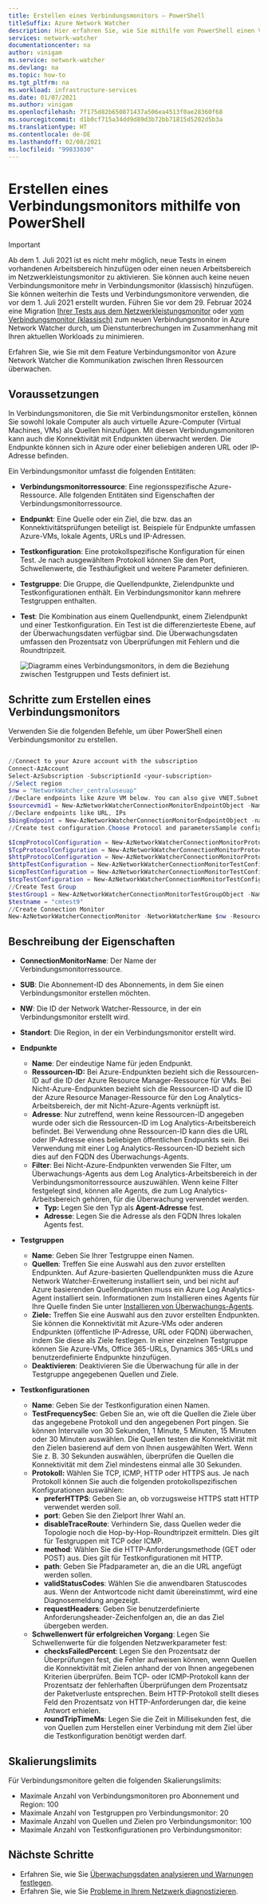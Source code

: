 ```yaml
---
title: Erstellen eines Verbindungsmonitors – PowerShell
titleSuffix: Azure Network Watcher
description: Hier erfahren Sie, wie Sie mithilfe von PowerShell einen Verbindungsmonitor erstellen.
services: network-watcher
documentationcenter: na
author: vinigam
ms.service: network-watcher
ms.devlang: na
ms.topic: how-to
ms.tgt_pltfrm: na
ms.workload: infrastructure-services
ms.date: 01/07/2021
ms.author: vinigam
ms.openlocfilehash: 7f175d82b650871437a506ea4513f0ae28360f68
ms.sourcegitcommit: d1b0cf715a34dd9d89d3b72bb71815d5202d5b3a
ms.translationtype: HT
ms.contentlocale: de-DE
ms.lasthandoff: 02/08/2021
ms.locfileid: "99833030"
---
```

# <a name="create-a-connection-monitor-by-using-powershell"></a>Erstellen eines Verbindungsmonitors mithilfe von PowerShell

> [!IMPORTANT]
> Ab dem 1. Juli 2021 ist es nicht mehr möglich, neue Tests in einem vorhandenen Arbeitsbereich hinzufügen oder einen neuen Arbeitsbereich im Netzwerkleistungsmonitor zu aktivieren. Sie können auch keine neuen Verbindungsmonitore mehr in Verbindungsmonitor (klassisch) hinzufügen. Sie können weiterhin die Tests und Verbindungsmonitore verwenden, die vor dem 1. Juli 2021 erstellt wurden. Führen Sie vor dem 29. Februar 2024 eine Migration [Ihrer Tests aus dem Netzwerkleistungsmonitor](migrate-to-connection-monitor-from-network-performance-monitor.md) oder [vom Verbindungsmonitor (klassisch)](migrate-to-connection-monitor-from-connection-monitor-classic.md) zum neuen Verbindungsmonitor in Azure Network Watcher durch, um Dienstunterbrechungen im Zusammenhang mit Ihren aktuellen Workloads zu minimieren.


Erfahren Sie, wie Sie mit dem Feature Verbindungsmonitor von Azure Network Watcher die Kommunikation zwischen Ihren Ressourcen überwachen.


## <a name="before-you-begin"></a>Voraussetzungen

In Verbindungsmonitoren, die Sie mit Verbindungsmonitor erstellen, können Sie sowohl lokale Computer als auch virtuelle Azure-Computer (Virtual Machines, VMs) als Quellen hinzufügen. Mit diesen Verbindungsmonitoren kann auch die Konnektivität mit Endpunkten überwacht werden. Die Endpunkte können sich in Azure oder einer beliebigen anderen URL oder IP-Adresse befinden.

Ein Verbindungsmonitor umfasst die folgenden Entitäten:

* **Verbindungsmonitorressource**: Eine regionsspezifische Azure-Ressource. Alle folgenden Entitäten sind Eigenschaften der Verbindungsmonitorressource.
* **Endpunkt**: Eine Quelle oder ein Ziel, die bzw. das an Konnektivitätsprüfungen beteiligt ist. Beispiele für Endpunkte umfassen Azure-VMs, lokale Agents, URLs und IP-Adressen.
* **Testkonfiguration**: Eine protokollspezifische Konfiguration für einen Test. Je nach ausgewähltem Protokoll können Sie den Port, Schwellenwerte, die Testhäufigkeit und weitere Parameter definieren.
* **Testgruppe**: Die Gruppe, die Quellendpunkte, Zielendpunkte und Testkonfigurationen enthält. Ein Verbindungsmonitor kann mehrere Testgruppen enthalten.
* **Test**: Die Kombination aus einem Quellendpunkt, einem Zielendpunkt und einer Testkonfiguration. Ein Test ist die differenzierteste Ebene, auf der Überwachungsdaten verfügbar sind. Die Überwachungsdaten umfassen den Prozentsatz von Überprüfungen mit Fehlern und die Roundtripzeit.

    ![Diagramm eines Verbindungsmonitors, in dem die Beziehung zwischen Testgruppen und Tests definiert ist.](./media/connection-monitor-2-preview/cm-tg-2.png)

## <a name="steps-to-create-a-connection-monitor"></a>Schritte zum Erstellen eines Verbindungsmonitors

Verwenden Sie die folgenden Befehle, um über PowerShell einen Verbindungsmonitor zu erstellen.

```powershell

//Connect to your Azure account with the subscription
Connect-AzAccount
Select-AzSubscription -SubscriptionId <your-subscription>
//Select region
$nw = "NetworkWatcher_centraluseuap"
//Declare endpoints like Azure VM below. You can also give VNET,Subnet,Log Analytics workspace
$sourcevmid1 = New-AzNetworkWatcherConnectionMonitorEndpointObject -Name MyAzureVm -ResourceID /subscriptions/<your-subscription>/resourceGroups/<your resourceGroup>/providers/Microsoft.Compute/virtualMachines/<vm-name>
//Declare endpoints like URL, IPs
$bingEndpoint = New-AzNetworkWatcherConnectionMonitorEndpointObject -name Bing -Address www.bing.com # Destination URL
//Create test configuration.Choose Protocol and parametersSample configs below.

$IcmpProtocolConfiguration = New-AzNetworkWatcherConnectionMonitorProtocolConfigurationObject -IcmpProtocol
$TcpProtocolConfiguration = New-AzNetworkWatcherConnectionMonitorProtocolConfigurationObject -TcpProtocol -Port 80
$httpProtocolConfiguration = New-AzNetworkWatcherConnectionMonitorProtocolConfigurationObject -HttpProtocol -Port 443 -Method GET -RequestHeader @{Allow = "GET"} -ValidStatusCodeRange 2xx, 300-308 -PreferHTTPS
$httpTestConfiguration = New-AzNetworkWatcherConnectionMonitorTestConfigurationObject -Name http-tc -TestFrequencySec 60 -ProtocolConfiguration $httpProtocolConfiguration -SuccessThresholdChecksFailedPercent 20 -SuccessThresholdRoundTripTimeMs 30
$icmpTestConfiguration = New-AzNetworkWatcherConnectionMonitorTestConfigurationObject -Name icmp-tc -TestFrequencySec 30 -ProtocolConfiguration $icmpProtocolConfiguration -SuccessThresholdChecksFailedPercent 5 -SuccessThresholdRoundTripTimeMs 500
$tcpTestConfiguration = New-AzNetworkWatcherConnectionMonitorTestConfigurationObject -Name tcp-tc -TestFrequencySec 60 -ProtocolConfiguration $TcpProtocolConfiguration -SuccessThresholdChecksFailedPercent 20 -SuccessThresholdRoundTripTimeMs 30
//Create Test Group
$testGroup1 = New-AzNetworkWatcherConnectionMonitorTestGroupObject -Name testGroup1 -TestConfiguration $httpTestConfiguration, $tcpTestConfiguration, $icmpTestConfiguration -Source $sourcevmid1 -Destination $bingEndpoint,
$testname = "cmtest9"
//Create Connection Monitor
New-AzNetworkWatcherConnectionMonitor -NetworkWatcherName $nw -ResourceGroupName NetworkWatcherRG -Name $testname -TestGroup $testGroup1

```

## <a name="description-of-properties"></a>Beschreibung der Eigenschaften

* **ConnectionMonitorName**: Der Name der Verbindungsmonitorressource.

* **SUB**: Die Abonnement-ID des Abonnements, in dem Sie einen Verbindungsmonitor erstellen möchten.

* **NW**: Die ID der Network Watcher-Ressource, in der ein Verbindungsmonitor erstellt wird.

* **Standort**: Die Region, in der ein Verbindungsmonitor erstellt wird.

* **Endpunkte**
    * **Name**: Der eindeutige Name für jeden Endpunkt.
    * **Ressourcen-ID:** Bei Azure-Endpunkten bezieht sich die Ressourcen-ID auf die ID der Azure Resource Manager-Ressource für VMs. Bei Nicht-Azure-Endpunkten bezieht sich die Ressourcen-ID auf die ID der Azure Resource Manager-Ressource für den Log Analytics-Arbeitsbereich, der mit Nicht-Azure-Agents verknüpft ist.
    * **Adresse**: Nur zutreffend, wenn keine Ressourcen-ID angegeben wurde oder sich die Ressourcen-ID im Log Analytics-Arbeitsbereich befindet. Bei Verwendung ohne Ressourcen-ID kann dies die URL oder IP-Adresse eines beliebigen öffentlichen Endpunkts sein. Bei Verwendung mit einer Log Analytics-Ressourcen-ID bezieht sich dies auf den FQDN des Überwachungs-Agents.
    * **Filter**: Bei Nicht-Azure-Endpunkten verwenden Sie Filter, um Überwachungs-Agents aus dem Log Analytics-Arbeitsbereich in der Verbindungsmonitorressource auszuwählen. Wenn keine Filter festgelegt sind, können alle Agents, die zum Log Analytics-Arbeitsbereich gehören, für die Überwachung verwendet werden.
        * **Typ:** Legen Sie den Typ als **Agent-Adresse** fest.
        * **Adresse**: Legen Sie die Adresse als den FQDN Ihres lokalen Agents fest.

* **Testgruppen**
    * **Name**: Geben Sie Ihrer Testgruppe einen Namen.
    * **Quellen**: Treffen Sie eine Auswahl aus den zuvor erstellten Endpunkten. Auf Azure-basierten Quellendpunkten muss die Azure Network Watcher-Erweiterung installiert sein, und bei nicht auf Azure basierenden Quellendpunkten muss ein Azure Log Analytics-Agent installiert sein. Informationen zum Installieren eines Agents für Ihre Quelle finden Sie unter [Installieren von Überwachungs-Agents](./connection-monitor-overview.md#install-monitoring-agents).
    * **Ziele:**  Treffen Sie eine Auswahl aus den zuvor erstellten Endpunkten. Sie können die Konnektivität mit Azure-VMs oder anderen Endpunkten (öffentliche IP-Adresse, URL oder FQDN) überwachen, indem Sie diese als Ziele festlegen. In einer einzelnen Testgruppe können Sie Azure-VMs, Office 365-URLs, Dynamics 365-URLs und benutzerdefinierte Endpunkte hinzufügen.
    * **Deaktivieren**: Deaktivieren Sie die Überwachung für alle in der Testgruppe angegebenen Quellen und Ziele.

* **Testkonfigurationen**
    * **Name**: Geben Sie der Testkonfiguration einen Namen.
    * **TestFrequencySec**: Geben Sie an, wie oft die Quellen die Ziele über das angegebene Protokoll und den angegebenen Port pingen. Sie können Intervalle von 30 Sekunden, 1 Minute, 5 Minuten, 15 Minuten oder 30 Minuten auswählen. Die Quellen testen die Konnektivität mit den Zielen basierend auf dem von Ihnen ausgewählten Wert. Wenn Sie z. B. 30 Sekunden auswählen, überprüfen die Quellen die Konnektivität mit dem Ziel mindestens einmal alle 30 Sekunden.
    * **Protokoll:** Wählen Sie TCP, ICMP, HTTP oder HTTPS aus. Je nach Protokoll können Sie auch die folgenden protokollspezifischen Konfigurationen auswählen:
        * **preferHTTPS**: Geben Sie an, ob vorzugsweise HTTPS statt HTTP verwendet werden soll.
        * **port**: Geben Sie den Zielport Ihrer Wahl an.
        * **disableTraceRoute**: Verhindern Sie, dass Quellen weder die Topologie noch die Hop-by-Hop-Roundtripzeit ermitteln. Dies gilt für Testgruppen mit TCP oder ICMP.
        * **method**: Wählen Sie die HTTP-Anforderungsmethode (GET oder POST) aus. Dies gilt für Testkonfigurationen mit HTTP.
        * **path**: Geben Sie Pfadparameter an, die an die URL angefügt werden sollen.
        * **validStatusCodes**: Wählen Sie die anwendbaren Statuscodes aus. Wenn der Antwortcode nicht damit übereinstimmt, wird eine Diagnosemeldung angezeigt.
        * **requestHeaders**: Geben Sie benutzerdefinierte Anforderungsheader-Zeichenfolgen an, die an das Ziel übergeben werden.
    * **Schwellenwert für erfolgreichen Vorgang**: Legen Sie Schwellenwerte für die folgenden Netzwerkparameter fest:
        * **checksFailedPercent**: Legen Sie den Prozentsatz der Überprüfungen fest, die Fehler aufweisen können, wenn Quellen die Konnektivität mit Zielen anhand der von Ihnen angegebenen Kriterien überprüfen. Beim TCP- oder ICMP-Protokoll kann der Prozentsatz der fehlerhaften Überprüfungen dem Prozentsatz der Paketverluste entsprechen. Beim HTTP-Protokoll stellt dieses Feld den Prozentsatz von HTTP-Anforderungen dar, die keine Antwort erhielen.
        * **roundTripTimeMs**: Legen Sie die Zeit in Millisekunden fest, die von Quellen zum Herstellen einer Verbindung mit dem Ziel über die Testkonfiguration benötigt werden darf.

## <a name="scale-limits"></a>Skalierungslimits

Für Verbindungsmonitore gelten die folgenden Skalierungslimits:

* Maximale Anzahl von Verbindungsmonitoren pro Abonnement und Region: 100
* Maximale Anzahl von Testgruppen pro Verbindungsmonitor: 20
* Maximale Anzahl von Quellen und Zielen pro Verbindungsmonitor: 100
* Maximale Anzahl von Testkonfigurationen pro Verbindungsmonitor:

## <a name="next-steps"></a>Nächste Schritte

* Erfahren Sie, wie Sie [Überwachungsdaten analysieren und Warnungen festlegen](./connection-monitor-overview.md#analyze-monitoring-data-and-set-alerts).
* Erfahren Sie, wie Sie [Probleme in Ihrem Netzwerk diagnostizieren](./connection-monitor-overview.md#diagnose-issues-in-your-network).
